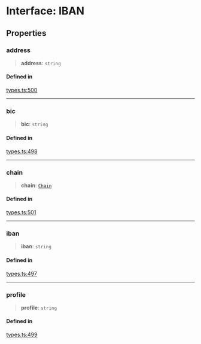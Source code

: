# Interface: IBAN

## Properties

### address

> **address**: `string`

#### Defined in

[types.ts:500](https://github.com/monerium/js-monorepo/blob/main/packages/sdk/src/types.ts#L500)

***

### bic

> **bic**: `string`

#### Defined in

[types.ts:498](https://github.com/monerium/js-monorepo/blob/main/packages/sdk/src/types.ts#L498)

***

### chain

> **chain**: [`Chain`](/docs/packages/SDK/type-aliases/Chain.md)

#### Defined in

[types.ts:501](https://github.com/monerium/js-monorepo/blob/main/packages/sdk/src/types.ts#L501)

***

### iban

> **iban**: `string`

#### Defined in

[types.ts:497](https://github.com/monerium/js-monorepo/blob/main/packages/sdk/src/types.ts#L497)

***

### profile

> **profile**: `string`

#### Defined in

[types.ts:499](https://github.com/monerium/js-monorepo/blob/main/packages/sdk/src/types.ts#L499)
